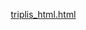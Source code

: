 [triplis_html.html](https://github.com/user-attachments/files/23223519/triplis_html)
<html lang="pt-BR">
<head>
    <meta charset="UTF-8">
    <meta name="viewport" content="width=device-width, initial-scale=1.0">
    <title>TRIPLIS - Soluções de Negócios</title>
    <style>
        * {
            margin: 0;
            padding: 0;
            box-sizing: border-box;
        }

        body {
            font-family: 'Segoe UI', Tahoma, Geneva, Verdana, sans-serif;
            line-height: 1.6;
            color: #fff;
            background: linear-gradient(135deg, #1a0a2e 0%, #2d1b4e 50%, #1a0a2e 100%);
        }

        .header {
            background: linear-gradient(135deg, #2d1b4e 0%, #1a0a2e 100%);
            color: white;
            padding: 4rem 0;
            text-align: center;
            box-shadow: 0 4px 30px rgba(213, 63, 255, 0.3);
        }

        .header h1 {
            font-size: 4.5rem;
            margin-bottom: 0.5rem;
            text-transform: uppercase;
            letter-spacing: 8px;
            color: #ffffff;
            font-weight: 900;
            animation: glow 3s ease-in-out infinite;
        }

        @keyframes glow {
            0%, 100% { 
                text-shadow: 0 0 20px rgba(213, 63, 255, 0.5),
                             0 0 40px rgba(213, 63, 255, 0.3);
            }
            50% { 
                text-shadow: 0 0 30px rgba(213, 63, 255, 0.8),
                             0 0 60px rgba(213, 63, 255, 0.5);
            }
        }

        .header p {
            font-size: 1.6rem;
            color: #d53fff;
            font-weight: 700;
            text-transform: uppercase;
            letter-spacing: 3px;
        }

        .container {
            max-width: 1200px;
            margin: 0 auto;
            padding: 2rem;
        }

        .intro {
            background: linear-gradient(135deg, #2d1b4e 0%, #3d2b6e 100%);
            padding: 3.5rem;
            margin: 3rem 0;
            border-radius: 25px;
            box-shadow: 0 15px 60px rgba(213, 63, 255, 0.3);
            text-align: center;
            border: 2px solid rgba(213, 63, 255, 0.4);
            position: relative;
            overflow: hidden;
        }

        .intro::before {
            content: '';
            position: absolute;
            top: 0;
            left: -100%;
            width: 100%;
            height: 100%;
            background: linear-gradient(90deg, transparent, rgba(213, 63, 255, 0.15), transparent);
            animation: shine 4s infinite;
        }

        @keyframes shine {
            0% { left: -100%; }
            100% { left: 100%; }
        }

        .intro h2 {
            color: #ffffff;
            font-size: 3rem;
            margin-bottom: 1.5rem;
            text-transform: uppercase;
            font-weight: 900;
            position: relative;
            z-index: 1;
        }

        .intro p {
            font-size: 1.3rem;
            color: rgba(255, 255, 255, 0.9);
            max-width: 800px;
            margin: 0 auto;
            line-height: 1.9;
            position: relative;
            z-index: 1;
        }

        .products {
            display: grid;
            grid-template-columns: repeat(auto-fit, minmax(320px, 1fr));
            gap: 2.5rem;
            margin: 4rem 0;
        }

        .product-card {
            background: linear-gradient(135deg, #2d1b4e 0%, #3d2b6e 100%);
            border-radius: 30px;
            overflow: hidden;
            box-shadow: 0 20px 60px rgba(0,0,0,0.6);
            transition: transform 0.4s ease, box-shadow 0.4s ease;
            border: 2px solid rgba(213, 63, 255, 0.3);
            position: relative;
        }

        .product-card::before {
            content: '';
            position: absolute;
            top: -50%;
            left: -50%;
            width: 200%;
            height: 200%;
            background: radial-gradient(circle, rgba(213, 63, 255, 0.1) 0%, transparent 70%);
            animation: rotate 20s linear infinite;
            opacity: 0;
            transition: opacity 0.4s ease;
        }

        .product-card:hover::before {
            opacity: 1;
        }

        .product-card:hover {
            transform: translateY(-15px) scale(1.02);
            box-shadow: 0 30px 80px rgba(213, 63, 255, 0.5);
            border-color: #d53fff;
        }

        @keyframes rotate {
            from { transform: rotate(0deg); }
            to { transform: rotate(360deg); }
        }

        .product-header {
            padding: 3rem 2rem;
            background: linear-gradient(135deg, #d53fff 0%, #a020f0 100%);
            color: white;
            text-align: center;
            position: relative;
            overflow: hidden;
        }

        .product-header h3 {
            font-size: 2.4rem;
            margin-bottom: 0.8rem;
            position: relative;
            z-index: 1;
            font-weight: 900;
            text-transform: uppercase;
            letter-spacing: 2px;
        }

        .product-header p {
            font-size: 1.3rem;
            opacity: 0.95;
            position: relative;
            z-index: 1;
            font-weight: 600;
        }

        .product-body {
            padding: 2.5rem;
            background: rgba(45, 27, 78, 0.95);
            position: relative;
            z-index: 1;
        }

        .product-body ul {
            list-style: none;
            margin: 2rem 0;
        }

        .product-body ul li {
            padding: 1.2rem 0;
            border-bottom: 1px solid rgba(213, 63, 255, 0.2);
            position: relative;
            padding-left: 45px;
            color: rgba(255, 255, 255, 0.95);
            font-size: 1.1rem;
            transition: all 0.3s ease;
        }

        .product-body ul li:hover {
            padding-left: 50px;
            color: #d53fff;
            border-bottom-color: #d53fff;
        }

        .product-body ul li:before {
            content: "✓";
            position: absolute;
            left: 0;
            color: #d53fff;
            font-weight: bold;
            font-size: 1.8rem;
        }

        .price {
            text-align: center;
            margin: 2.5rem 0;
            padding: 2.5rem;
            background: rgba(213, 63, 255, 0.1);
            border-radius: 25px;
            border: 2px solid rgba(213, 63, 255, 0.3);
        }

        .price .old-price {
            text-decoration: line-through;
            color: rgba(255, 255, 255, 0.4);
            font-size: 1.5rem;
        }

        .price .new-price {
            color: #d53fff;
            font-size: 4rem;
            font-weight: 900;
            margin: 1rem 0;
            text-shadow: 0 0 40px rgba(213, 63, 255, 0.6);
        }

        .price .installment {
            color: rgba(255, 255, 255, 0.9);
            font-size: 1.2rem;
            font-weight: 600;
        }

        .btn {
            display: block;
            width: 100%;
            padding: 2rem;
            background: linear-gradient(135deg, #d53fff 0%, #a020f0 100%);
            color: #ffffff;
            text-align: center;
            text-decoration: none;
            border-radius: 50px;
            font-size: 1.5rem;
            font-weight: 900;
            transition: all 0.4s ease;
            border: none;
            cursor: pointer;
            text-transform: uppercase;
            letter-spacing: 3px;
            box-shadow: 0 15px 40px rgba(213, 63, 255, 0.5);
            position: relative;
            overflow: hidden;
        }

        .btn::before {
            content: '';
            position: absolute;
            top: 50%;
            left: 50%;
            width: 0;
            height: 0;
            background: rgba(255, 255, 255, 0.3);
            border-radius: 50%;
            transform: translate(-50%, -50%);
            transition: width 0.6s ease, height 0.6s ease;
        }

        .btn:hover::before {
            width: 400px;
            height: 400px;
        }

        .btn:hover {
            transform: scale(1.05);
            box-shadow: 0 20px 60px rgba(213, 63, 255, 0.8);
            background: linear-gradient(135deg, #a020f0 0%, #d53fff 100%);
        }

        .garantia {
            background: linear-gradient(135deg, #d53fff 0%, #a020f0 100%);
            color: white;
            padding: 4rem;
            margin: 4rem 0;
            border-radius: 30px;
            text-align: center;
            box-shadow: 0 20px 60px rgba(213, 63, 255, 0.5);
            border: 2px solid rgba(255, 255, 255, 0.2);
        }

        .garantia h2 {
            font-size: 3.2rem;
            margin-bottom: 1.5rem;
            font-weight: 900;
            text-transform: uppercase;
            color: #ffffff;
        }

        .garantia p {
            font-size: 1.4rem;
            max-width: 750px;
            margin: 0 auto;
            line-height: 2;
        }

        .bonus {
            background: linear-gradient(135deg, #2d1b4e 0%, #3d2b6e 100%);
            padding: 4rem;
            margin: 4rem 0;
            border-radius: 30px;
            box-shadow: 0 15px 60px rgba(0,0,0,0.5);
            border: 2px solid rgba(213, 63, 255, 0.4);
        }

        .bonus h2 {
            text-align: center;
            color: #ffffff;
            font-size: 3.2rem;
            margin-bottom: 3rem;
            font-weight: 900;
            text-transform: uppercase;
        }

        .bonus-grid {
            display: grid;
            grid-template-columns: repeat(auto-fit, minmax(250px, 1fr));
            gap: 2.5rem;
        }

        .bonus-item {
            background: linear-gradient(135deg, #3d2b6e 0%, #2d1b4e 100%);
            color: white;
            padding: 2.5rem;
            border-radius: 25px;
            text-align: center;
            transition: all 0.4s ease;
            border: 2px solid rgba(213, 63, 255, 0.3);
        }

        .bonus-item:hover {
            transform: translateY(-15px);
            box-shadow: 0 25px 60px rgba(213, 63, 255, 0.5);
            border-color: #d53fff;
        }

        .bonus-item h3 {
            margin-bottom: 1.2rem;
            font-size: 1.8rem;
            color: #d53fff;
            font-weight: 900;
        }

        .bonus-item p {
            font-size: 1.1rem;
            line-height: 1.7;
        }

        .footer {
            background: #1a0a2e;
            color: rgba(255, 255, 255, 0.8);
            text-align: center;
            padding: 2.5rem;
            margin-top: 4rem;
            border-top: 2px solid rgba(213, 63, 255, 0.4);
        }

        .urgency {
            background: linear-gradient(135deg, #d53fff 0%, #a020f0 100%);
            color: #ffffff;
            padding: 1.8rem;
            text-align: center;
            font-size: 1.5rem;
            font-weight: 900;
            animation: pulse 2s infinite;
            text-transform: uppercase;
            letter-spacing: 2px;
            box-shadow: 0 5px 30px rgba(213, 63, 255, 0.6);
        }

        @keyframes pulse {
            0%, 100% { 
                opacity: 1;
                transform: scale(1);
            }
            50% { 
                opacity: 0.95;
                transform: scale(1.01);
            }
        }

        @media (max-width: 768px) {
            .header h1 {
                font-size: 2.8rem;
            }
            
            .products {
                grid-template-columns: 1fr;
            }
            
            .container {
                padding: 1rem;
            }
            
            .intro h2, .bonus h2, .garantia h2 {
                font-size: 2rem;
            }
        }
    </style>
</head>
<body>
    <div class="urgency">
        🔥 OFERTA LIMITADA! Garanta seu acesso com desconto especial hoje! 🔥
    </div>

    <header class="header">
        <h1>TRIPLIS</h1>
        <p>Soluções de Negócios Digitais</p>
    </header>

    <div class="container">
        <div class="intro">
            <h2>Transforme Seu Negócio Digital Hoje!</h2>
            <p>Descubra as melhores soluções para impulsionar suas vendas online. Artes profissionais, ferramentas premium e templates exclusivos para você decolar no mundo digital!</p>
        </div>

        <div class="products">
            <!-- Produto 1: Packs de Artes -->
            <div class="product-card product1">
                <div class="product-header">
                    <h3>🎨 PACK DE ARTES</h3>
                    <p>Super Heróis para Sublimação</p>
                </div>
                <div class="product-body">
                    <ul>
                        <li>+500 Artes de Super Heróis em Alta Resolução</li>
                        <li>Prontas para Sublimação Total</li>
                        <li>Formatos PNG e PSD Editáveis</li>
                        <li>Marvel, DC e Personagens Populares</li>
                        <li>Atualizações Mensais Gratuitas</li>
                        <li>Suporte Técnico Incluído</li>
                        <li>Licença Comercial Vitalícia</li>
                    </ul>
                    <div class="price">
                        <div class="old-price">De R$ 197,00</div>
                        <div class="new-price">R$ 60,00</div>
                        <div class="installment"></div>
                    </div>
                    <a href="https://go.hotmart.com/X77816267P" class="btn">QUERO ESTE PACK!</a>
                </div>
            </div>

            <!-- Produto 2: Elementor Pro -->
            <div class="product-card product2">
                <div class="product-header">
                    <h3>🚀 ELEMENTOR PRO</h3>
                    <p>Construtor de Sites Premium</p>
                </div>
                <div class="product-body">
                    <ul>
                        <li>Elementor Pro - Licença Original</li>
                        <li>100+ Widgets Premium</li>
                        <li>Theme Builder Completo</li>
                        <li>WooCommerce Builder</li>
                        <li>Pop-up Builder Avançado</li>
                        <li>Atualizações Automáticas</li>
                        <li>Suporte Oficial Elementor</li>
                    </ul>
                    <div class="price">
                        <div class="old-price">De R$ 150,00</div>
                        <div class="new-price">R$ 39,99</div>
                        <div class="installment"></div>
                    </div>
                    <a href="https://go.hotmart.com/E101651741N?dp=1" class="btn">GARANTIR ACESSO!</a>
                </div>
            </div>

            <!-- Produto 3: Templates WordPress -->
            <div class="product-card product3">
                <div class="product-header">
                    <h3>💎 TEMPLATES PREMIUM</h3>
                    <p>WordPress + Envato Elements</p>
                </div>
                <div class="product-body">
                    <ul>
                        <li>200+ Templates WordPress Premium</li>
                        <li>Acesso Envato Elements Completo</li>
                        <li>Temas para Todos os Nichos</li>
                        <li>Plugins Premium Inclusos</li>
                        <li>Importação com 1 Clique</li>
                        <li>100% Responsivos e Otimizados</li>
                        <li>Documentação e Vídeos Tutorial</li>
                    </ul>
                    <div class="price">
                        <div class="old-price">De R$ 99,00</div>
                        <div class="new-price">R$ 29,99</div>
                        <div class="installment"></div>
                    </div>
                    <a href="https://go.hotmart.com/D101639169N?dp=1" class="btn">QUERO AGORA!</a>
                </div>
            </div>
        </div>

        <div class="bonus">
            <h2>🎁 BÔNUS EXCLUSIVOS</h2>
            <div class="bonus-grid">
                <div class="bonus-item">
                    <h3>📚 E-book Marketing Digital</h3>
                    <p>Guia completo para vender mais online</p>
                </div>
                <div class="bonus-item">
                    <h3>🎥 Videoaulas Exclusivas</h3>
                    <p>Aprenda a usar todas as ferramentas</p>
                </div>
                <div class="bonus-item">
                    <h3>👥 Grupo VIP</h3>
                    <p>Comunidade exclusiva de alunos</p>
                </div>
                <div class="bonus-item">
                    <h3>🔧 Suporte Prioritário</h3>
                    <p>Tire suas dúvidas direto com experts</p>
                </div>
            </div>
        </div>

        <div class="garantia">
            <h2>✅ GARANTIA DE 7 DIAS</h2>
            <p>Você tem 7 dias para testar todos os produtos. Se não gostar por qualquer motivo, devolvemos 100% do seu dinheiro sem perguntas. O risco é todo nosso!</p>
        </div>

        <div class="intro">
            <h2>Por Que Escolher a TRIPLIS?</h2>
            <p style="margin-top: 1rem;">✓ Produtos digitais de alta qualidade<br>
            ✓ Suporte técnico especializado<br>
            ✓ Atualizações constantes<br>
            ✓ Melhores preços do mercado<br>
            ✓ Entrega imediata após pagamento<br>
            ✓ Garantia de satisfação</p>
        </div>
    </div>

    <footer class="footer">
        <p>&copy; 2025 TRIPLIS - Soluções de Negócios Digitais</p>
        <p>Todos os direitos reservados | CNPJ: XX.XXX.XXX/XXXX-XX</p>
        <p style="margin-top: 1rem; font-size: 0.9rem;">Este site não faz parte do Facebook ou Facebook Inc. Além disso, este site NÃO é endossado pelo Facebook de nenhuma maneira. FACEBOOK é uma marca registrada da FACEBOOK, Inc.</p>
    </footer>
</body>
</html>
